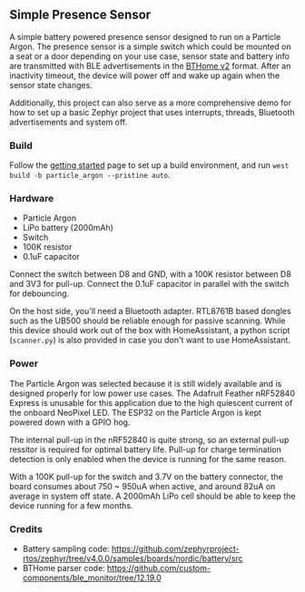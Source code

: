 ## Simple Presence Sensor

A simple battery powered presence sensor designed to run on a Particle Argon. The presence sensor is a simple switch which could be mounted on a seat or a door depending on your use case, sensor state and battery info are transmitted with BLE advertisements in the [BTHome v2](https://bthome.io/format/) format. After an inactivity timeout, the device will power off and wake up again when the sensor state changes.

Additionally, this project can also serve as a more comprehensive demo for how to set up a basic Zephyr project that uses interrupts, threads, Bluetooth advertisements and system off.

### Build

Follow the [getting started](https://docs.zephyrproject.org/4.0.0/develop/getting_started/index.html) page to set up a build environment, and run `west build -b particle_argon --pristine auto`.

### Hardware

- Particle Argon
- LiPo battery (2000mAh)
- Switch
- 100K resistor
- 0.1uF capacitor

Connect the switch between D8 and GND, with a 100K resistor between D8 and 3V3 for pull-up. Connect the 0.1uF capacitor in parallel with the switch for debouncing.

On the host side, you'll need a Bluetooth adapter. RTL8761B based dongles such as the UB500 should be reliable enough for passive scanning. While this device should work out of the box with HomeAssistant, a python script (`scanner.py`) is also provided in case you don't want to use HomeAssistant.

### Power

The Particle Argon was selected because it is still widely available and is designed properly for low power use cases. The Adafruit Feather nRF52840 Express is unusable for this application due to the high quiescent current of the onboard NeoPixel LED. The ESP32 on the Particle Argon is kept powered down with a GPIO hog.

The internal pull-up in the nRF52840 is quite strong, so an external pull-up ressitor is required for optimal battery life. Pull-up for charge termination detection is only enabled when the device is running for the same reason.

With a 100K pull-up for the switch and 3.7V on the battery connector, the board consumes about 750 ~ 950uA when active, and around 82uA on average in system off state. A 2000mAh LiPo cell should be able to keep the device running for a few months.

### Credits

- Battery sampling code: https://github.com/zephyrproject-rtos/zephyr/tree/v4.0.0/samples/boards/nordic/battery/src
- BTHome parser code: https://github.com/custom-components/ble_monitor/tree/12.19.0
